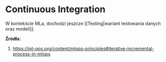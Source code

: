 # Continuous Integration

W kontekście MLa, dochodzi jeszcze [[Testing|wariant testowania danych oraz modeli]].

**Źródła:**
1. https://ml-ops.org/content/mlops-principles#iterative-incremental-process-in-mlops
